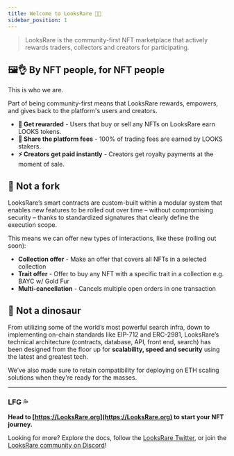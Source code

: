```yaml
---
title: Welcome to LooksRare 👀💎
sidebar_position: 1
---
```


> LooksRare is the community-first NFT marketplace that actively rewards traders, collectors and creators for participating.

## 🖼👌 By NFT people, for NFT people

This is who we are.

Part of being community-first means that LooksRare rewards, empowers, and gives back to the platform's users and creators.

- **💎 Get rewarded** \- Users that buy or sell any NFTs on LooksRare earn LOOKS tokens.
- **🤝 Share the platform fees** \- 100% of trading fees are earned by LOOKS stakers.
- **⚡️ Creators get paid instantly** \- Creators get royalty payments at the moment of sale.

## 🍴 Not a fork

LooksRare’s smart contracts are custom-built within a modular system that enables new features to be rolled out over time – without compromising security – thanks to standardized signatures that clearly define the execution scope.

This means we can offer new types of interactions, like these (rolling out soon):

- **Collection offer** \- Make an offer that covers all NFTs in a selected collection
- **Trait offer** \- Offer to buy any NFT with a specific trait in a collection e.g. BAYC w/ Gold Fur
- **Multi-cancellation** \- Cancels multiple open orders in one transaction

## 🦖 Not a dinosaur

From utilizing some of the world’s most powerful search infra, down to implementing on-chain standards like EIP-712 and ERC-2981, LooksRare’s technical architecture (contracts, database, API, front end, search) has been designed from the floor up for **scalability, speed and security** using the latest and greatest tech.

We’ve also made sure to retain compatibility for deploying on ETH scaling solutions when they're ready for the masses.

---

### LFG 💦

**Head to [https://LooksRare.org](https://LooksRare.org) to start your NFT journey.**

Looking for more? Explore the docs, follow the [LooksRare Twitter](https://twitter.com/looksrare), or join the [LooksRare community on Discord](https://discord.gg/looksrare)!
